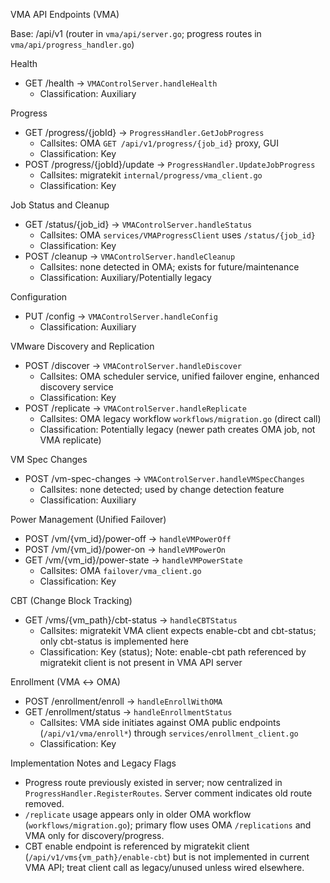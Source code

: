 VMA API Endpoints (VMA)

Base: /api/v1 (router in `vma/api/server.go`; progress routes in `vma/api/progress_handler.go`)

Health
- GET /health → `VMAControlServer.handleHealth`
  - Classification: Auxiliary

Progress
- GET /progress/{jobId} → `ProgressHandler.GetJobProgress`
  - Callsites: OMA `GET /api/v1/progress/{job_id}` proxy, GUI
  - Classification: Key
- POST /progress/{jobId}/update → `ProgressHandler.UpdateJobProgress`
  - Callsites: migratekit `internal/progress/vma_client.go`
  - Classification: Key

Job Status and Cleanup
- GET /status/{job_id} → `VMAControlServer.handleStatus`
  - Callsites: OMA `services/VMAProgressClient` uses `/status/{job_id}`
  - Classification: Key
- POST /cleanup → `VMAControlServer.handleCleanup`
  - Callsites: none detected in OMA; exists for future/maintenance
  - Classification: Auxiliary/Potentially legacy

Configuration
- PUT /config → `VMAControlServer.handleConfig`
  - Classification: Auxiliary

VMware Discovery and Replication
- POST /discover → `VMAControlServer.handleDiscover`
  - Callsites: OMA scheduler service, unified failover engine, enhanced discovery service
  - Classification: Key
- POST /replicate → `VMAControlServer.handleReplicate`
  - Callsites: OMA legacy workflow `workflows/migration.go` (direct call)
  - Classification: Potentially legacy (newer path creates OMA job, not VMA replicate)

VM Spec Changes
- POST /vm-spec-changes → `VMAControlServer.handleVMSpecChanges`
  - Callsites: none detected; used by change detection feature
  - Classification: Auxiliary

Power Management (Unified Failover)
- POST /vm/{vm_id}/power-off → `handleVMPowerOff`
- POST /vm/{vm_id}/power-on → `handleVMPowerOn`
- GET  /vm/{vm_id}/power-state → `handleVMPowerState`
  - Callsites: OMA `failover/vma_client.go`
  - Classification: Key

CBT (Change Block Tracking)
- GET /vms/{vm_path}/cbt-status → `handleCBTStatus`
  - Callsites: migratekit VMA client expects enable-cbt and cbt-status; only cbt-status is implemented here
  - Classification: Key (status); Note: enable-cbt path referenced by migratekit client is not present in VMA API server

Enrollment (VMA ↔ OMA)
- POST /enrollment/enroll → `handleEnrollWithOMA`
- GET  /enrollment/status → `handleEnrollmentStatus`
  - Callsites: VMA side initiates against OMA public endpoints (`/api/v1/vma/enroll*`) through `services/enrollment_client.go`
  - Classification: Key

Implementation Notes and Legacy Flags
- Progress route previously existed in server; now centralized in `ProgressHandler.RegisterRoutes`. Server comment indicates old route removed.
- `/replicate` usage appears only in older OMA workflow (`workflows/migration.go`); primary flow uses OMA `/replications` and VMA only for discovery/progress.
- CBT enable endpoint is referenced by migratekit client (`/api/v1/vms{vm_path}/enable-cbt`) but is not implemented in current VMA API; treat client call as legacy/unused unless wired elsewhere.

